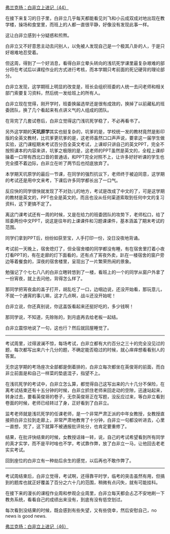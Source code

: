 <p></p><a href="https://zhuanlan.zhihu.com/p/99626179" data-draft-node="block" data-draft-type="link-card" data-image="https://pic4.zhimg.com/v2-eaab7ab28d106ac2a72bc7e55ac41bc7_180x120.jpg" data-image-width="946" data-image-height="294" class="internal">弗兰克扬：白非立上进记（44）</a><p>在接下来复习的日子里，白非立几乎每天都能看见刘飞和小云成双成对地出现在教学楼，操场和食堂里，而班上的人都一直很平静，好像没有发现此事一样。</p><p>这让白非立感到十分疑惑和煎熬。</p><p>白非立又不好意思主动去问别人，以免被人发现自己是一个极其八卦的人，于是只好艰难地忍受着。</p><p>但这周，得到了一个好消息，看得白非立晕头转向的浅坑死学课里最复杂艰难的部分将在考试后以课程作业的方式进行考核，而本学期只考前面的死记硬背的理论部分。</p><p>白非立发现，这学期班上明显的改变是，班长会组织班委的人统一去问老师和相关部门索要复习资料，然后统一发给班上的所有人。</p><p>白非立现在觉得，刚开学时，班委换届选举还是很有成效的，换掉了以前藏私的班委团队，换了几个看起来有点讲义气的人组成的团队。</p><p>在背完了几套试卷后，白非立觉得这门浅坑死学稳了，不必再看书了。</p><p>另外这学期的<b>天坑原学</b>其实也挺复杂的，坑爹的是，学校统一发的教材竟然是影印版的全英文教材，比坑爹更坑爹的是，这老师虽然口口声声说，要拿这一届学生做实验，这门课程期末考试百分百全英文考试，上课却只讲自己的英文PPT，完全不按照课本的内容来讲，坑爹之极限的是，这老师的PPT虽然是英文的，全程上课却操着一口带有西北口音的普通话，和PPT完全对照不上，让许多好好听课的学生也完全摸不着边际，白非立在听了两节后也彻底放弃了。</p><p>本学期天坑原学的最后一节课，在同学的强烈抗议下，老师终于被迫同意，这学期的考试还是用中文来考，下课后许多同学都长出了一口气。</p><p>反应快的同学很快就发现了不对劲儿的地方，考试是改成了中文的了，可是这学期的教材是英文的，PPT也全是英文的，而且也没从任何渠道索取到任何中文的复习资料，这下更搞不定了。</p><p>离这门课考试还有一周的时候，又是在给力的班委团队的攻势下，老师松口，给了班委两份中文PPT，说这是往年的上课课件和习题课课件，基本涵盖了期末考试的范围。</p><p>同学们拿到PPT后，纷纷如获至宝，人手打印一份，没日没夜地背诵。</p><p>考试前一天晚上，宿舍熄灯了，但全宿舍楼的同学都没有睡，有在宿舍里打着小夜灯看PPT的，有在走廊的灯下面看的，还有点了宵夜外卖，趴在一楼宿舍的窗户旁边等着餐食的，深夜的宿舍楼里，呈现出了一片繁荣热闹的景象。</p><p>勉强记了个七七八八的白非立瞎转悠到了一楼，看班上的一个的同学从窗户外拿了一份宵夜，就上去问他，背得怎么样了。</p><p>那同学把宵夜盒的盖子打开，胡乱吃了一口，边咽边说，还没开始看，那玩意儿，不就一个通宵的事儿嘛，这才几点啊，战斗还没开始呢！</p><p>白非立说，你还真别说，你这盖饭看起来还挺好吃的，多少钱啊！</p><p>那同学说，不知道，先赊账的，到月底再去给老板一起结。</p><p>白非立震惊地说了一句，这也行？然后就回屋睡觉了。</p><hr/><p>考试周里，过得波澜不惊，每场考试，白非立都有大约百分之三十的完全没见过的题，每次都写出来六十几分的题，不确定能否稳过的时候，就心痒痒想看看别人的答案。</p><p>无奈这学期的考场座次全部都是倒着排的，白非立每次都坐在英俊哥的前面，而白非立前面是和自己一样菜的垫底混子，指望不上。</p><p>在浅坑死学的考试中，白非立怎么算，都觉得自己这写出来的六十几分不保险，在离考试结束还有十五分钟的时候，白非立抓住老师来回走动的空隙，迅速站起来，转身过去，要看英俊哥的卷子，无奈英俊哥正在写题，没反应过来，等白非立看到卷面的时候，老师已经转过了身，正好看到了白非立。</p><p>监考老师就是浅坑死学的任课老师，是一个非常严肃正派的中年女教授，女教授直接把白非立拉到走廊上，非常严肃地教育了十分钟，白非立一句都没听进去，心里一直想，完了，这下就算不被通报批评处分，也肯定要重修了。</p><p>结果，在批评快结束的时候，女教授话锋一转，说，自己的考试希望看到所有同学的真才实学，而不是平时啥也不学，考试靠作弊，放了白非立一马，让他回去老老实实考试。</p><p>回到座位的白非立有一种劫后余生的感觉，以后再也不敢作弊了。</p><hr/><p>考试周结束后，白非立觉得，考试啊，还得靠平时学，临考的突击虽然有用，但搞到的题库也就正好覆盖了百分之六十几的范围，稍微有点闪失，就有可能挂科。</p><p>在接下来的漫长的课程作业周和参观企业周里，白非立每天都会忐忑不安地刷一下教务系统，看看自己的成绩出来没有，到底有没有低空划过。</p><p>每次看到没结果的时候，既会感到有些失望，又有些侥幸，然后安慰自己，no news is good news.</p><a href="https://zhuanlan.zhihu.com/p/99924487" data-draft-node="block" data-draft-type="link-card" data-image="https://pic2.zhimg.com/v2-644384e2f1d58b82e7e7b47d4d91d67d_180x120.jpg" data-image-width="1754" data-image-height="543" class="internal">弗兰克扬：白非立上进记（46）</a><p></p>